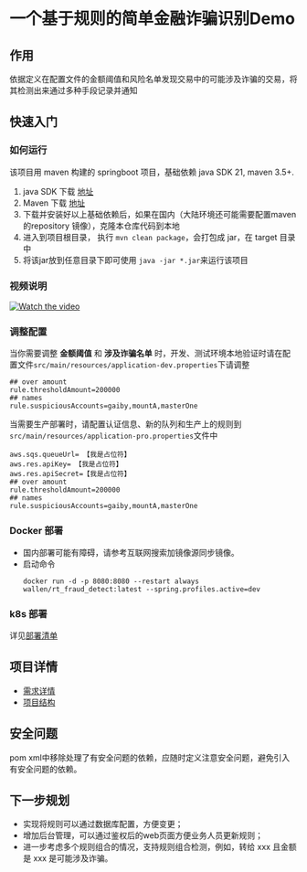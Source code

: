 # 一个基于规则的简单金融诈骗识别Demo


## 作用
依据定义在配置文件的金额阈值和风险名单发现交易中的可能涉及诈骗的交易，将其检测出来通过多种手段记录并通知

## 快速入门

### 如何运行
该项目用 maven 构建的 springboot 项目，基础依赖  java SDK 21, maven 3.5+.  
1. java SDK 下载 [地址](https://docs.aws.amazon.com/corretto/latest/corretto-21-ug/downloads-list.html)  
2. Maven 下载 [地址](https://maven.apache.org/download.cgi)  
3. 下载并安装好以上基础依赖后，如果在国内（大陆环境还可能需要配置maven的repository 镜像），克隆本仓库代码到本地
4. 进入到项目根目录， 执行 `mvn clean package`，会打包成 jar，在 target 目录中
5. 将该jar放到任意目录下即可使用 `java -jar *.jar`来运行该项目

### 视频说明
[![Watch the video](https://vumbnail.com/1031088467.jpg)](https://vimeo.com/1031088467)

### 调整配置
当你需要调整 **金额阈值** 和 **涉及诈骗名单** 时，开发、测试环境本地验证时请在配置文件`src/main/resources/application-dev.properties`下请调整 
```
## over amount
rule.thresholdAmount=200000
## names
rule.suspiciousAccounts=gaiby,mountA,masterOne
```
当需要生产部署时，请配置认证信息、新的队列和生产上的规则到`src/main/resources/application-pro.properties`文件中
```
aws.sqs.queueUrl= 【我是占位符】
aws.res.apiKey= 【我是占位符】
aws.res.apiSecret=【我是占位符】
## over amount
rule.thresholdAmount=200000
## names
rule.suspiciousAccounts=gaiby,mountA,masterOne
```
### Docker 部署
- 国内部署可能有障碍，请参考互联网搜索加镜像源同步镜像。
- 启动命令
  ```
  docker run -d -p 8080:8080 --restart always wallen/rt_fraud_detect:latest --spring.profiles.active=dev 
  ```
### k8s 部署
详见[部署清单](./deployment.yaml)

## 项目详情
- [需求详情](./doc/requriements.md)
- [项目结构](./doc/detail.md)
## 安全问题
pom xml中移除处理了有安全问题的依赖，应随时定义注意安全问题，避免引入有安全问题的依赖。

## 下一步规划
- 实现将规则可以通过数据库配置，方便变更；
- 增加后台管理，可以通过鉴权后的web页面方便业务人员更新规则；
- 进一步考虑多个规则组合的情况，支持规则组合检测，例如，转给 xxx 且金额是 xxx 是可能涉及诈骗。
